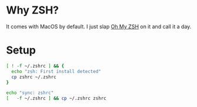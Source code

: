 # Why ZSH?

It comes with MacOS by default. I just slap [Oh My ZSH](https://ohmyz.sh) on it
and call it a day.


# Setup

```sh
[ ! -f ~/.zshrc ] && {
  echo "zsh: First install detected"
  cp zshrc ~/.zshrc
}

echo "sync: zshrc"
[   -f ~/.zshrc ] && cp ~/.zshrc zshrc
```
